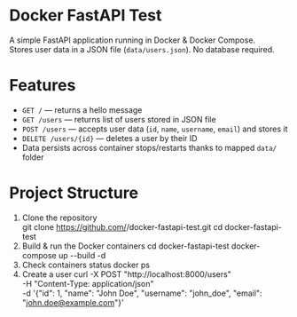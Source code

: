 # Docker FastAPI Test

A simple FastAPI application running in Docker & Docker Compose.  
Stores user data in a JSON file (`data/users.json`). No database required.

# Features
- `GET /` — returns a hello message  
- `GET /users` — returns list of users stored in JSON file  
- `POST /users` — accepts user data (`id`, `name`, `username`, `email`) and stores it  
- `DELETE /users/{id}` — deletes a user by their ID  
- Data persists across container stops/restarts thanks to mapped `data/` folder  

# Project Structure
1.  Clone the repository  
    git clone https://github.com/<your-username>/docker-fastapi-test.git
    cd docker-fastapi-test
2.  Build & run the Docker containers
    cd docker-fastapi-test
    docker-compose up --build -d
3.  Check containers status
    docker ps
4.  Create a user
   curl -X POST "http://localhost:8000/users" \
    -H "Content-Type: application/json" \
    -d '{"id": 1, "name": "John Doe", "username": "john_doe", "email": "john.doe@example.com"}'

